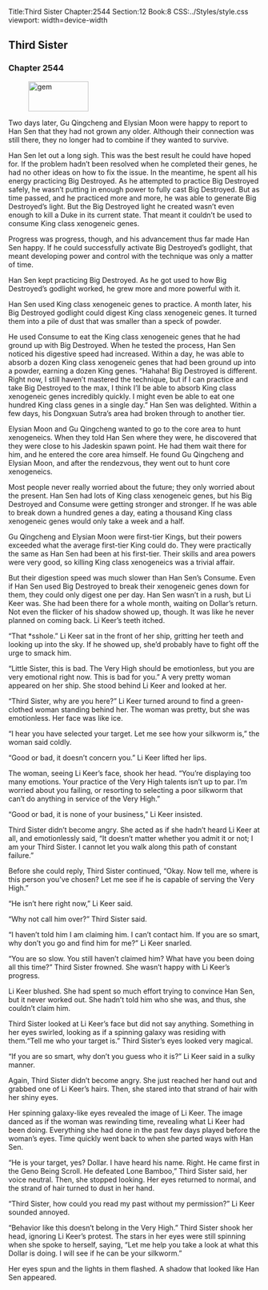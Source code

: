 Title:Third Sister 
Chapter:2544 
Section:12 
Book:8 
CSS:../Styles/style.css 
viewport: width=device-width
  
## Third Sister
### Chapter 2544
  
<figure>
	<img src="../Images/gem.gif" alt="gem" id="gem" width="120" height="60" />
</figure>
  

  
Two days later, Gu Qingcheng and Elysian Moon were happy to report to Han Sen that they had not grown any older. Although their connection was still there, they no longer had to combine if they wanted to survive.

Han Sen let out a long sigh. This was the best result he could have hoped for. If the problem hadn’t been resolved when he completed their genes, he had no other ideas on how to fix the issue. In the meantime, he spent all his energy practicing Big Destroyed. As he attempted to practice Big Destroyed safely, he wasn’t putting in enough power to fully cast Big Destroyed. But as time passed, and he practiced more and more, he was able to generate Big Destroyed’s light. But the Big Destroyed light he created wasn’t even enough to kill a Duke in its current state. That meant it couldn’t be used to consume King class xenogeneic genes.

Progress was progress, though, and his advancement thus far made Han Sen happy. If he could successfully activate Big Destroyed’s godlight, that meant developing power and control with the technique was only a matter of time.

Han Sen kept practicing Big Destroyed. As he got used to how Big Destroyed’s godlight worked, he grew more and more powerful with it.

Han Sen used King class xenogeneic genes to practice. A month later, his Big Destroyed godlight could digest King class xenogeneic genes. It turned them into a pile of dust that was smaller than a speck of powder.

He used Consume to eat the King class xenogeneic genes that he had ground up with Big Destroyed. When he tested the process, Han Sen noticed his digestive speed had increased. Within a day, he was able to absorb a dozen King class xenogeneic genes that had been ground up into a powder, earning a dozen King genes. “Hahaha! Big Destroyed is different. Right now, I still haven’t mastered the technique, but if I can practice and take Big Destroyed to the max, I think I’ll be able to absorb King class xenogeneic genes incredibly quickly. I might even be able to eat one hundred King class genes in a single day.” Han Sen was delighted. Within a few days, his Dongxuan Sutra’s area had broken through to another tier.

Elysian Moon and Gu Qingcheng wanted to go to the core area to hunt xenogeneics. When they told Han Sen where they were, he discovered that they were close to his Jadeskin spawn point. He had them wait there for him, and he entered the core area himself. He found Gu Qingcheng and Elysian Moon, and after the rendezvous, they went out to hunt core xenogeneics.

Most people never really worried about the future; they only worried about the present. Han Sen had lots of King class xenogeneic genes, but his Big Destroyed and Consume were getting stronger and stronger. If he was able to break down a hundred genes a day, eating a thousand King class xenogeneic genes would only take a week and a half.

Gu Qingcheng and Elysian Moon were first-tier Kings, but their powers exceeded what the average first-tier King could do. They were practically the same as Han Sen had been at his first-tier. Their skills and area powers were very good, so killing King class xenogeneics was a trivial affair.

But their digestion speed was much slower than Han Sen’s Consume. Even if Han Sen used Big Destroyed to break their xenogeneic genes down for them, they could only digest one per day. Han Sen wasn’t in a rush, but Li Keer was. She had been there for a whole month, waiting on Dollar’s return. Not even the flicker of his shadow showed up, though. It was like he never planned on coming back. Li Keer’s teeth itched.

“That *sshole.” Li Keer sat in the front of her ship, gritting her teeth and looking up into the sky. If he showed up, she’d probably have to fight off the urge to smack him.

“Little Sister, this is bad. The Very High should be emotionless, but you are very emotional right now. This is bad for you.” A very pretty woman appeared on her ship. She stood behind Li Keer and looked at her.

“Third Sister, why are you here?” Li Keer turned around to find a green-clothed woman standing behind her. The woman was pretty, but she was emotionless. Her face was like ice.

“I hear you have selected your target. Let me see how your silkworm is,” the woman said coldly.

“Good or bad, it doesn’t concern you.” Li Keer lifted her lips.

The woman, seeing Li Keer’s face, shook her head. “You’re displaying too many emotions. Your practice of the Very High talents isn’t up to par. I’m worried about you failing, or resorting to selecting a poor silkworm that can’t do anything in service of the Very High.”

“Good or bad, it is none of your business,” Li Keer insisted.

Third Sister didn’t become angry. She acted as if she hadn’t heard Li Keer at all, and emotionlessly said, “It doesn’t matter whether you admit it or not; I am your Third Sister. I cannot let you walk along this path of constant failure.”

Before she could reply, Third Sister continued, “Okay. Now tell me, where is this person you’ve chosen? Let me see if he is capable of serving the Very High.”

“He isn’t here right now,” Li Keer said.

“Why not call him over?” Third Sister said.

“I haven’t told him I am claiming him. I can’t contact him. If you are so smart, why don’t you go and find him for me?” Li Keer snarled.

“You are so slow. You still haven’t claimed him? What have you been doing all this time?” Third Sister frowned. She wasn’t happy with Li Keer’s progress.

Li Keer blushed. She had spent so much effort trying to convince Han Sen, but it never worked out. She hadn’t told him who she was, and thus, she couldn’t claim him.

Third Sister looked at Li Keer’s face but did not say anything. Something in her eyes swirled, looking as if a spinning galaxy was residing with them.“Tell me who your target is.” Third Sister’s eyes looked very magical.

“If you are so smart, why don’t you guess who it is?” Li Keer said in a sulky manner.

Again, Third Sister didn’t become angry. She just reached her hand out and grabbed one of Li Keer’s hairs. Then, she stared into that strand of hair with her shiny eyes.

Her spinning galaxy-like eyes revealed the image of Li Keer. The image danced as if the woman was rewinding time, revealing what Li Keer had been doing. Everything she had done in the past few days played before the woman’s eyes. Time quickly went back to when she parted ways with Han Sen.

“He is your target, yes? Dollar. I have heard his name. Right. He came first in the Geno Being Scroll. He defeated Lone Bamboo,” Third Sister said, her voice neutral. Then, she stopped looking. Her eyes returned to normal, and the strand of hair turned to dust in her hand.

“Third Sister, how could you read my past without my permission?” Li Keer sounded annoyed.

“Behavior like this doesn’t belong in the Very High.” Third Sister shook her head, ignoring Li Keer’s protest. The stars in her eyes were still spinning when she spoke to herself, saying, “Let me help you take a look at what this Dollar is doing. I will see if he can be your silkworm.”

Her eyes spun and the lights in them flashed. A shadow that looked like Han Sen appeared.